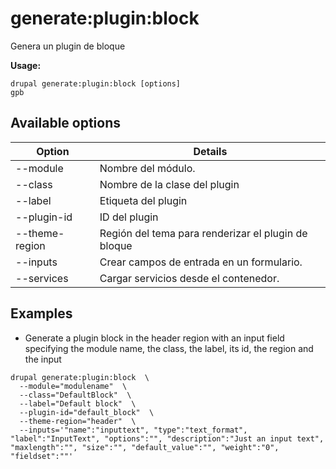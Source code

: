 # generate:plugin:block
Genera un plugin de bloque

**Usage:**
```
drupal generate:plugin:block [options]
gpb
```

## Available options
Option | Details
-------|-------------
--module | Nombre del módulo.
--class | Nombre de la clase del plugin
--label | Etiqueta del plugin
--plugin-id | ID del plugin
--theme-region | Región del tema para renderizar el plugin de bloque
--inputs | Crear campos de entrada en un formulario.
--services | Cargar servicios desde el contenedor.

## Examples
* Generate a plugin block in the header region with an input field specifying the module name, the class, the label, its id, the region and the input
```
drupal generate:plugin:block  \
  --module="modulename"  \
  --class="DefaultBlock"  \
  --label="Default block"  \
  --plugin-id="default_block"  \
  --theme-region="header"  \
  --inputs='"name":"inputtext", "type":"text_format", "label":"InputText", "options":"", "description":"Just an input text", "maxlength":"", "size":"", "default_value":"", "weight":"0", "fieldset":""'
```
